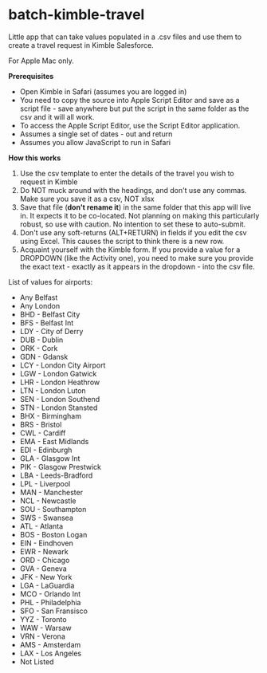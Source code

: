 # batch-kimble-travel
Little app that can take values populated in a .csv files and use them to create a travel request in Kimble Salesforce. 

For Apple Mac only.

**Prerequisites**

* Open Kimble in Safari (assumes you are logged in)
* You need to copy the source into Apple Script Editor and save as a script file - save anywhere but put the script in the same folder as the csv and it will all work.
* To access the Apple Script Editor, use the Script Editor application.
* Assumes a single set of dates - out and return
* Assumes you allow JavaScript to run in Safari

**How this works**

1. Use the csv template to enter the details of the travel you wish to request in Kimble
2. Do NOT muck around with the headings, and don't use any commas. Make sure you save it as a csv, NOT xlsx
3. Save that file (**don't rename it**) in the same folder that this app will live in.  It expects it to be co-located. Not planning on making this particularly robust, so use with caution.  No intention to set these to auto-submit.
4. Don't use any soft-returns (ALT+RETURN) in fields if you edit the csv using Excel. This causes the script to think there is a new row.
5. Acquaint yourself with the Kimble form.  If you provide a value for a DROPDOWN (like the Activity one), you need to make sure you provide the exact text - exactly as it appears in the dropdown - into the csv file.

List of values for airports:

* Any Belfast 
* Any London 
* BHD - Belfast City 
* BFS - Belfast Int 
* LDY - City of Derry 
* DUB - Dublin 
* ORK - Cork 
* GDN - Gdansk 
* LCY - London City Airport 
* LGW - London Gatwick 
* LHR - London Heathrow 
* LTN - London Luton 
* SEN - London Southend 
* STN - London Stansted 
* BHX - Birmingham 
* BRS - Bristol 
* CWL - Cardiff 
* EMA - East Midlands 
* EDI - Edinburgh 
* GLA - Glasgow Int 
* PIK - Glasgow Prestwick 
* LBA - Leeds-Bradford 
* LPL - Liverpool 
* MAN - Manchester 
* NCL - Newcastle 
* SOU - Southampton 
* SWS - Swansea 
* ATL - Atlanta 
* BOS - Boston Logan 
* EIN - Eindhoven 
* EWR - Newark 
* ORD - Chicago 
* GVA - Geneva 
* JFK - New York 
* LGA - LaGuardia 
* MCO - Orlando Int 
* PHL - Philadelphia 
* SFO - San Fransisco 
* YYZ - Toronto 
* WAW - Warsaw 
* VRN - Verona 
* AMS - Amsterdam 
* LAX - Los Angeles 
* Not Listed
